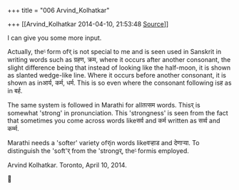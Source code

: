 +++
title = "006 Arvind_Kolhatkar"

+++
[[Arvind_Kolhatkar	2014-04-10, 21:53:48 [Source](https://groups.google.com/g/samskrita/c/M3oeHYUoBd8)]]



I can give you some more input.

  

Actually, theर्‍ form ofर् is not special to me and is seen used in Sanskrit in writing words such as ग्रहण, क्रम, where it occurs after another consonant, the slight difference being that instead of looking like the half-moon, it is shown as slanted wedge-like line. Where it occurs before another consonant, it is shown as inआर्य, कर्म, धर्म.
This is so even where the consonant following isह as in बर्ह.

  

The same system is followed in Marathi for allतत्सम words. Thisर् is somewhat 'strong' in pronunciation. This 'strongness' is seen from the fact that sometimes you come across words likeसर्व and कर्म written as सर्व्व and कर्म्म.

  

Marathi needs a 'softer' variety ofर्in words likeवर्‍हाड and देणार्‍या.  To distinguish the 'soft'र् from the 'strongर्, theर्‍ formis employed.

  

Arvind Kolhatkar. Toronto, April 10, 2014.



